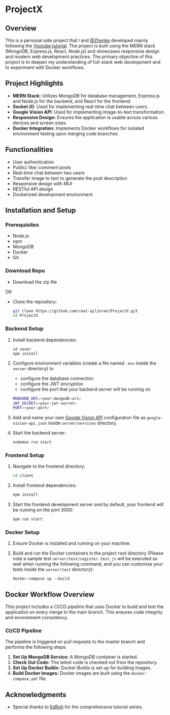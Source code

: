 # ProjectX

## Overview

This is a personal side project that I and [@Zhenke](https://github.com/zhxu7000) developed mainly following the [Youtube tutorial](https://www.youtube.com/watch?v=K8YELRmUb5o&list=LL&index=15&t=10318s). The project is built using the MERN stack (MongoDB, Express.js, React, Node.js) and showcases responsive design and modern web development practices. The primary objective of this project is to deepen my understanding of full-stack web development and to experiment with Docker workflows.

## Project Highlights

- **MERN Stack:** Utilizes MongoDB for database management, Express.js and Node.js for the backend, and React for the frontend.
- **Socket.IO**: Used for implementing real-time chat between users.
- **Google Vision API**: Used for implementing image-to-text transformation.
- **Responsive Design:** Ensures the application is usable across various devices and screen sizes.
- **Docker Integration:** Implements Docker workflows for isolated environment testing upon merging code branches.

## Functionalities

- User authentication
- Public/ like/ comment posts
- Real-time chat between two users
- Transfer image to text to generate the post description
- Responsive design with MUI
- RESTful API design
- Dockerized development environment

## Installation and Setup

### Prerequisites

- Node.js 
- npm
- MongoDB
- Docker
- Git

### Download Repo

* Download the zip file 

OR

* Clone the repository:

    ```bash
    git clone https://github.com/real-qilinren/ProjectX.git
    cd ProjectX
    ```

### Backend Setup

1. Install backend dependencies:

    ```
    cd sever
    npm install
    ```

2. Configure environment variables (create a file named `.env` inside the `server` directory) to 

    * configure the database connection
    * configure the JWT encryption
    * configure the port that your backend server will be running on

    ```bash
    MONGODB_URI=<your-mongodb-uri>
    JWT_SECRET=<your-jwt-secret>
    PORT=<your-port>
    ```

3. Add and name your own [Google Vision API](https://cloud.google.com/vision/docs) configuration file as `google-vision-api.json` inside `server/services` directory.

4. Start the backend server:

    ```bash
    nodemon run start
    ```

### Frontend Setup

1. Navigate to the frontend directory:

    ```bash
    cd client
    ```

2. Install frontend dependencies:

    ```bash
    npm install
    ```

3. Start the frontend development server and by default, your frontend will be running on the port 3000:

    ```bash
    npm run start
    ```

### Docker Setup

1. Ensure Docker is installed and running on your machine.

2. Build and run the Docker containers in the project root directory (Please note a sample test `server/test/register.test.js` will be executed as well when running the following command, and you can customise your tests inside the `server/test` directory):

    ```
    docker-compose up --build
    ```

## Docker Workflow Overview

This project includes a CI/CD pipeline that uses Docker to build and test the application on every merge to the main branch. This ensures code integrity and environment consistency. 

### CI/CD Pipeline

The pipeline is triggered on pull requests to the master branch and performs the following steps:

1. **Set Up MongoDB Service:** A MongoDB container is started.
2. **Check Out Code:** The latest code is checked out from the repository.
3. **Set Up Docker Buildx:** Docker Buildx is set up for building images.
4. **Build Docker Images:** Docker images are built using the `docker-compose.yml` file.

## Acknowledgments

- Special thanks to [EdRoh](https://www.youtube.com/@EdRohDev) for the comprehensive tutorial series.